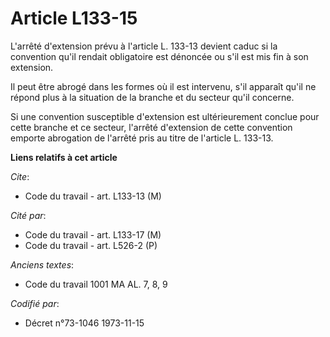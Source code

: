 # Article L133-15

L'arrêté d'extension prévu à l'article L. 133-13 devient caduc si la convention qu'il rendait obligatoire est dénoncée ou
s'il est mis fin à son extension.

Il peut être abrogé dans les formes où il est intervenu, s'il apparaît qu'il ne répond plus à la situation de la branche et
du secteur qu'il concerne.

Si une convention susceptible d'extension est ultérieurement conclue pour cette branche et ce secteur, l'arrêté d'extension
de cette convention emporte abrogation de l'arrêté pris au titre de l'article L. 133-13.

**Liens relatifs à cet article**

_Cite_:

  - Code du travail - art. L133-13 (M)

_Cité par_:

  - Code du travail - art. L133-17 (M)
  - Code du travail - art. L526-2 (P)

_Anciens textes_:

  - Code du travail 1001 MA AL. 7, 8, 9

_Codifié par_:

  - Décret n°73-1046 1973-11-15
